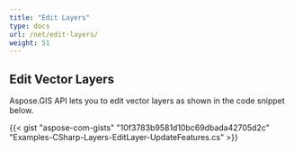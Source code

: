 ```yaml
---
title: "Edit Layers"
type: docs
url: /net/edit-layers/
weight: 51
---
```


## **Edit Vector Layers**
Aspose.GIS API lets you to edit vector layers as shown in the code snippet below.

{{< gist "aspose-com-gists" "10f3783b9581d10bc69dbada42705d2c" "Examples-CSharp-Layers-EditLayer-UpdateFeatures.cs" >}}





